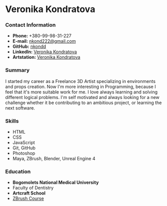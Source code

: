# Veronika Kondratova

### Contact Information

* **Phone:** +380-99-98-31-227
* **E-mail:** [nkond222@gmail.com](nkond222@gmail.com)
* **GitHub:** [nkondd](https://github.com/nkondd)
* **LinkedIn:** [Veronika Kondratova](https://www.linkedin.com/in/nkond/)
* **Artstation:** [Veronika Kondratova](https://www.artstation.com/nkond)

### Summary

I started my career as a Freelance 3D Artist specializing in environments and props creation.
Now I'm more interesting in Programming, because I feel that it's more suitable work for me. I love always learning and solving different logical problems.
I'm self motivated and always looking for a new challenge whether it be contributing to an ambitious project, or learning the next software.

### Skills

* HTML 
* CSS
* JavaScript
* Git, GitHub
* Photoshop
* Maya, ZBrush, Blender, Unreal Engine 4

### Education 

* **Bogomolets National Medical University**
* Faculty of Dentistry
* **Artcraft School**
* [ZBrush Course](https://artcraft.net.ua/courses/zbrush-intensiv-online)
